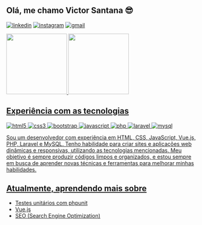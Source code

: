 ## Olá, me chamo Victor Santana 😎

[![linkedin](https://img.shields.io/badge/LinkedIn-0077B5?style=for-the-badge&logo=linkedin&logoColor=white)](https://www.linkedin.com/in/victor-santana-tech)
[![instagram](https://img.shields.io/badge/Instagram-E4405F?style=for-the-badge&logo=instagram&logoColor=white)](https://www.instagram.com/victo_rsantana/)
[![gmail](https://img.shields.io/badge/Gmail-D14836?style=for-the-badge&logo=gmail&logoColor=white)](https://mail.google.com/mail/u/?authuser=santanav589@gmail.com)

<div>
  <a href="https://github.com/VictorSantana100">    
  <img height="160em" src="https://github-readme-stats.vercel.app/api?username=VictorSantana100&layout=compact&show_icons=true&hide=contribs,prs&cache_seconds=86400&theme=dark&count_private=true"/>
  <img height="160em" src="https://github-readme-stats.vercel.app/api/top-langs/?username=VictorSantana100&layout=compact&langs_count=7&theme=dark"/>
</div>

## Experiência com as tecnologias

![html5](https://img.shields.io/badge/HTML5-E34F26?style=for-the-badge&logo=html5&logoColor=white)
![css3](https://img.shields.io/badge/CSS3-1572B6?style=for-the-badge&logo=css3&logoColor=white)
![bootstrap](https://img.shields.io/badge/Bootstrap-563D7C?style=for-the-badge&logo=bootstrap&logoColor=white)
![javascript](https://img.shields.io/badge/JavaScript-0000a28?style=for-the-badge&logo=javascript&logoColor=white)
![php](https://img.shields.io/badge/PHP-777BB4?style=for-the-badge&logo=php&logoColor=white)
![laravel](https://img.shields.io/badge/Laravel-FF2D20?style=for-the-badge&logo=laravel&logoColor=white)
![mysql](https://img.shields.io/badge/MySQL-00000F?style=for-the-badge&logo=mysql&logoColor=white)

 Sou um desenvolvedor com experiência em HTML, CSS, JavaScript, Vue.js, PHP, Laravel e MySQL. Tenho habilidade para criar sites e aplicações web dinâmicas e responsivas, utilizando as tecnologias mencionadas. Meu objetivo é sempre produzir códigos limpos e organizados, e estou sempre em busca de aprender novas técnicas e ferramentas para melhorar minhas habilidades.

## Atualmente, aprendendo mais sobre
- Testes unitários com phpunit
- Vue.js
- SEO (Search Engine Optimization)
